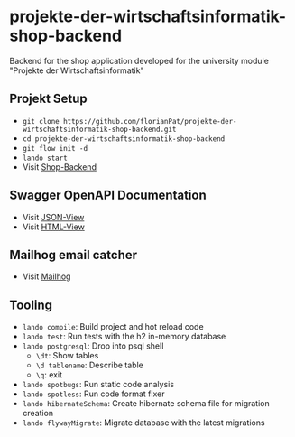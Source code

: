 # projekte-der-wirtschaftsinformatik-shop-backend
Backend for the shop application developed for the university module "Projekte der Wirtschaftsinformatik"

## Projekt Setup
- `git clone https://github.com/florianPat/projekte-der-wirtschaftsinformatik-shop-backend.git`
- `cd projekte-der-wirtschaftsinformatik-shop-backend`
- `git flow init -d`
- `lando start`
- Visit [Shop-Backend](http://pdw-shop-backend.lndo.site:8080/api/greeting)

## Swagger OpenAPI Documentation
- Visit [JSON-View](http://pdw-shop-backend.lndo.site:8080/v2/api-docs)
- Visit [HTML-View](http://pdw-shop-backend.lndo.site:8080/swagger-ui/index.html)

## Mailhog email catcher
- Visit [Mailhog](http://pdw-shop-mailhog.lndo.site/)

## Tooling
- `lando compile`: Build project and hot reload code
- `lando test`: Run tests with the h2 in-memory database
- `lando postgresql`: Drop into psql shell
    - `\dt`: Show tables
    - `\d tablename`: Describe table
    - `\q`: exit
- `lando spotbugs`: Run static code analysis
- `lando spotless`: Run code format fixer
- `lando hibernateSchema`: Create hibernate schema file for migration creation
- `lando flywayMigrate`: Migrate database with the latest migrations
